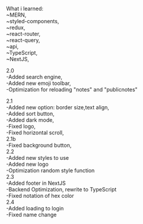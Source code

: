 What i learned:<br/>
~MERN,<br/>
~styled-components,<br/>
~redux,<br/>
~react-router,<br/>
~react-query,<br/>
~api,<br/>
~TypeScript,<br/>
~NextJS,<br/>


2.0<br/>
-Added search engine,<br/>
-Added new emoji toolbar,<br/>
-Optimization for reloading "notes" and "publicnotes"


2.1<br/>
-Added new option: border size,text align,<br/>
-Added sort button,<br/>
-Added dark mode,<br/>
-Fixed logo,<br/>
-Fixed horizontal scroll,<br/>
2.1b<br/>
-Fixed background button,<br/>
2.2<br/>
-Added new styles to use<br/>
-Added new logo<br/>
-Optimization random style function<br/>
2.3<br/>
-Added footer in NextJS<br/>
-Backend Optimization, rewrite to TypeScript<br/>
-Fixed notation of hex color<br/>
2.4<br/>
-Added loading to login<br/>
-Fixed name change<br/>